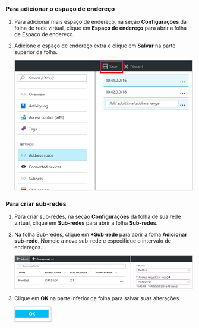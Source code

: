 ### <a name="to-add-address-space"></a>Para adicionar o espaço de endereço
1. Para adicionar mais espaço de endereço, na seção **Configurações** da folha de rede virtual, clique em **Espaço de endereço** para abrir a folha de Espaço de endereço.
2. Adicione o espaço de endereço extra e clique em **Salvar** na parte superior da folha.
   
    ![Adicionar o espaço de endereço](./media/vpn-gateway-additional-address-space-include/address_space.png)

### <a name="to-create-subnets"></a>Para criar sub-redes
1. Para criar sub-redes, na seção **Configurações** da folha de sua rede virtual, clique em **Sub-redes** para abrir a folha **Sub-redes**. 
2. Na folha Sub-redes, clique em **+Sub-rede** para abrir a folha **Adicionar sub-rede**. Nomeie a nova sub-rede e especifique o intervalo de endereços.
   
    ![Configurações de sub-rede](./media/vpn-gateway-additional-address-space-include/add_subnet.png)        
3. Clique em **OK** na parte inferior da folha para salvar suas alterações.
   
    ![Configurações de sub-rede](./media/vpn-gateway-additional-address-space-include/ok.png)



<!--HONumber=Nov16_HO2-->


